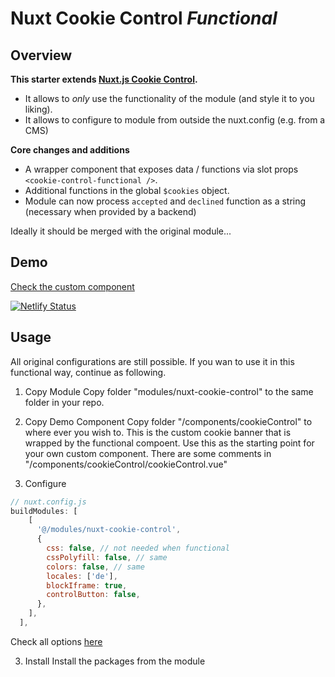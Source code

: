 # Nuxt Cookie Control *Functional*

## Overview

**This starter extends [Nuxt.js Cookie Control](https://gitlab.com/broj42/nuxt-cookie-control).**

- It allows to *only* use the functionality of the module (and style it to you liking).
- It allows to configure to module from outside the nuxt.config (e.g. from a CMS)

**Core changes and additions**
- A wrapper component that exposes data / functions via slot props `<cookie-control-functional />`.
- Additional functions in the global `$cookies` object.
- Module can now process `accepted` and `declined` function as a string (necessary when provided by a backend) 

Ideally it should be merged with the original module...

## Demo
[Check the custom component](https://nuxt-cookie-control-functional.netlify.app)

[![Netlify Status](https://api.netlify.com/api/v1/badges/52056f74-a565-4edb-a211-a8f3cd70ddd2/deploy-status)](https://app.netlify.com/sites/nuxt-cookie-control-functional/deploys)
## Usage


All original configurations are still possible. If you wan to use it in this functional way, continue as following.

1. Copy Module
Copy folder "modules/nuxt-cookie-control" to the same folder in your repo.

2. Copy Demo Component 
Copy folder "/components/cookieControl" to where ever you wish to. 
This is the custom cookie banner that is wrapped by the functional compoent. Use this as the starting point for your own custom component. There are some comments in "/components/cookieControl/cookieControl.vue"

2. Configure
```javaScript
// nuxt.config.js
buildModules: [
    [
      '@/modules/nuxt-cookie-control',
      {
        css: false, // not needed when functional
        cssPolyfill: false, // same
        colors: false, // same
        locales: ['de'],
        blockIframe: true,
        controlButton: false,
      },
    ],
  ],
```
 Check all options [here](https://gitlab.com/broj42/nuxt-cookie-control)

3. Install
Install the packages from the module